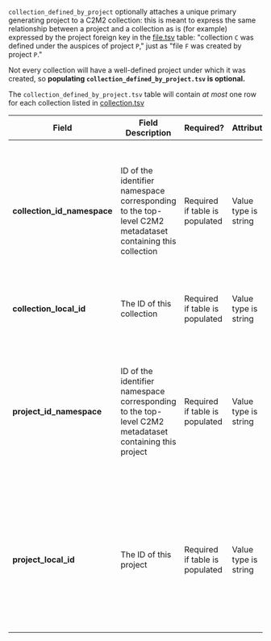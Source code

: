 `collection_defined_by_project` optionally attaches a unique primary generating project to a C2M2 collection: this is meant to express the same relationship between a project and a collection as is (for example) expressed by the project foreign key in the [file.tsv](./TableInfo:-file.tsv) table: "collection `C` was defined under the auspices of project `P`," just as "file `F` was created by project `P`."

Not every collection will have a well-defined project under which it was created, so **populating `collection_defined_by_project.tsv` is optional.**

The `collection_defined_by_project.tsv` table will contain _at most_ one row for each collection listed in [collection.tsv](./TableInfo:-collection.tsv) 			

Field | Field Description | Required? |  Attributes | Extra Info 
------|-------------------|-----------|-------------|------------
**collection_id_namespace** | ID of the identifier namespace corresponding to the top-level C2M2 metadataset containing this collection | Required if table is populated | Value type is string | For each row (each collection), this will be the value of 'id_namespace' in [collection.tsv](./TableInfo:-collection.tsv) for this collection. If your program has not implemented multiple id_namespaces, this will be exactly the same for all rows of this column and the the `project_id_namespace` column
**collection_local_id** | The ID of this collection | Required if table is populated | Value type is string | For each row (each collection), this will be the value of `local_id` in [collection.tsv](./TableInfo:-collection.tsv) for this biosample
**project_id_namespace** | ID of the identifier namespace corresponding to the top-level C2M2 metadataset containing this project| Required if table is populated | Value type is string |For each row (each collection), this will be the value of `id_namespace` in the project table for the project this collection belongs to. If your program has not implemented multiple id_namespaces, this will be exactly the same for all rows in this column and the `collection_id_namespace` column
**project_local_id** | The ID of this project | Required if table is populated | Value type is string | For each row (each collection), this will be the value of 'local_id' in the project table for the project this collection belongs to. If a biosample should be part of multiple collections, it should have multiple *rows*. **Concatenating values in this column will invalidate your submission**